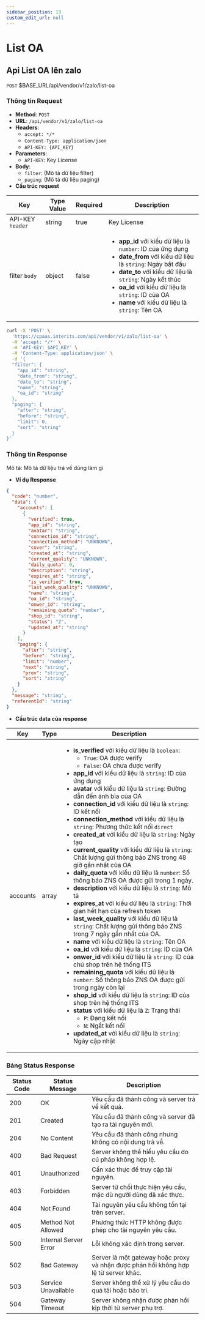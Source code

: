 ```yaml
---
sidebar_position: 13
custom_edit_url: null
---
```


# List OA

## Api List OA lên zalo

`POST` $BASE_URL/api/vendor/v1/zalo/list-oa

### Thông tin Request

- **Method**: `POST`
- **URL**: `/api/vendor/v1/zalo/list-oa`
- **Headers**: 
  - `accept: */*`
  - `Content-Type: application/json`
  - `API-KEY: {API_KEY}`
- **Parameters**:
  - `API-KEY`: Key License
- **Body**:
  - `filter`: (Mô tả dữ liệu filter)
  - `paging`: (Mô tả dữ liệu paging)
- **Cấu trúc request**

| Key          | Type Value            |     Required    | Description   |
|------------- |-----------------------|-----------------|---------------               |
| API-KEY `header`       | string                | true            |    Key License         |
| filter `body`         | object                | false            |     <ul><li>**app_id** với kiểu dữ liệu là `number`: ID của ứng dụng </li><li>**date_from** với kiểu dữ liệu là `string`: Ngày bắt đầu  </li><li>**date_to** với kiểu dữ liệu là `string`: Ngày kết thúc  </li><li>**oa_id** với kiểu dữ liệu là `string`: ID của OA  </li><li>**name** với kiểu dữ liệu là `string`: Tên OA </li></ul>      |

```bash
curl -X 'POST' \
  'https://cpaas.interits.com/api/vendor/v1/zalo/list-oa' \
  -H 'accept: */*' \
  -H 'API-KEY: $API_KEY' \
  -H 'Content-Type: application/json' \
  -d '{
  "filter": {
    "app_id": "string",
    "date_from": "string",
    "date_to": "string",
    "name": "string",
    "oa_id": "string"
  },
  "paging": {
    "after": "string",
    "before": "string",
    "limit": 0,
    "sort": "string"
  }
}'
```

### Thông tin Response

Mô tả: Mô tả dữ liệu trả về dùng làm gì 

- **Ví dụ Response**

```json
{
  "code": "number",
  "data": {
    "accounts": [
      {
        "verified": true,
        "app_id": "string",
        "avatar": "string",
        "connection_id": "string",
        "connection_method": "UNKNOWN",
        "cover": "string",
        "created_at": "string",
        "current_quality": "UNKNOWN",
        "daily_quota": 0,
        "description": "string",
        "expires_at": "string",
        "is_verified": true,
        "last_week_quality": "UNKNOWN",
        "name": "string",
        "oa_id": "string",
        "onwer_id": "string",
        "remaining_quota": "number",
        "shop_id": "string",
        "status": "Z",
        "updated_at": "string"
      }
    ],
    "paging": {
      "after": "string",
      "before": "string",
      "limit": "number",
      "next": "string",
      "prev": "string",
      "sort": "string"
    }
  },
  "message": "string",
  "referentId": "string"
}
```

- **Cấu trúc data của response**

| Key        | Type            | Description       |
|------------- |-----------------|-------------------|
| accounts | array |  <ul><li>**is_verified** với kiểu dữ liệu là `boolean`: <ul><li>`True`: OA được verify</li><li> `False`: OA chưa được verify</li></ul> </li><li>**app_id** với kiểu dữ liệu là `string`: ID của ứng dụng  </li><li>**avatar** với kiểu dữ liệu là `string`: Đường dẫn đến ảnh bìa của OA  </li><li>**connection_id** với kiểu dữ liệu là `string`: ID kết nối </li><li>**connection_method** với kiểu dữ liệu là `string`: Phương thức kết nối `direct` </li><li>**created_at** với kiểu dữ liệu là `string`: Ngày tạo  </li><li>**current_quality** với kiểu dữ liệu là `string`: Chất lượng gửi thông báo ZNS trong 48 giờ gần nhất của OA  </li><li>**daily_quota** với kiểu dữ liệu là `number`: Số thông báo ZNS OA được gửi trong 1 ngày.  </li><li>**description** với kiểu dữ liệu là `string`: Mô tả  </li><li>**expires_at** với kiểu dữ liệu là `string`: Thời gian hết hạn của refresh token  </li><li>**last_week_quality** với kiểu dữ liệu là `string`: Chất lượng gửi thông báo ZNS trong 7 ngày gần nhất của OA.  </li><li>**name** với kiểu dữ liệu là `string`: Tên OA  </li><li>**oa_id** với kiểu dữ liệu là `string`: ID của OA  </li><li>**onwer_id** với kiểu dữ liệu là `string`: ID của chủ shop trên hệ thống ITS  </li><li>**remaining_quota** với kiểu dữ liệu là `number`: Số thông báo ZNS OA được gửi trong ngày còn lại </li><li>**shop_id** với kiểu dữ liệu là `string`: ID của shop trên hệ thống ITS  </li><li>**status** với kiểu dữ liệu là `Z`: Trạng thái <ul><li>`P`: Đang kết nối</li><li> `N`: Ngắt kết nối</li></ul> </li><li>**updated_at** với kiểu dữ liệu là `string`: Ngày cập nhật  </li></ul> | 

### Bảng Status Response

| Status Code | Status Message            | Description                                                                 |
|-------------|---------------------------|-----------------------------------------------------------------------------|
| 200         | OK                        | Yêu cầu đã thành công và server trả về kết quả.                           |
| 201         | Created                   | Yêu cầu đã thành công và server đã tạo ra tài nguyên mới.                  |
| 204         | No Content                | Yêu cầu đã thành công nhưng không có nội dung trả về.                      |
| 400         | Bad Request               | Server không thể hiểu yêu cầu do cú pháp không hợp lệ.                    |
| 401         | Unauthorized              | Cần xác thực để truy cập tài nguyên.                                       |
| 403         | Forbidden                 | Server từ chối thực hiện yêu cầu, mặc dù người dùng đã xác thực.           |
| 404         | Not Found                 | Tài nguyên yêu cầu không tồn tại trên server.                              |
| 405         | Method Not Allowed         | Phương thức HTTP không được phép cho tài nguyên yêu cầu.                   |
| 500         | Internal Server Error     | Lỗi không xác định trong server.                                            |
| 502         | Bad Gateway               | Server là một gateway hoặc proxy và nhận được phản hồi không hợp lệ từ server khác. |
| 503         | Service Unavailable       | Server không thể xử lý yêu cầu do quá tải hoặc bảo trì.                    |
| 504         | Gateway Timeout           | Server không nhận được phản hồi kịp thời từ server phụ trợ.                |



